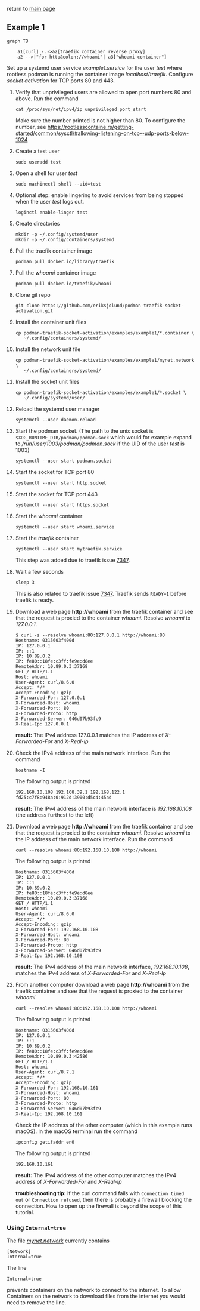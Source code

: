return to [main page](../..)

## Example 1

``` mermaid
graph TB

    a1[curl] -.->a2[traefik container reverse proxy]
    a2 -->|"for http&colon;//whoami"| a3["whoami container"]
```

Set up a systemd user service _example1.service_ for the user _test_ where rootless podman is running the container image _localhost/traefik_.
Configure _socket activation_ for TCP ports 80 and 443.

1. Verify that unprivileged users are allowed to open port numbers 80 and above.
   Run the command
   ```
   cat /proc/sys/net/ipv4/ip_unprivileged_port_start
   ```
   Make sure the number printed is not higher than 80. To configure the number,
   see https://rootlesscontaine.rs/getting-started/common/sysctl/#allowing-listening-on-tcp--udp-ports-below-1024
1. Create a test user
   ```
   sudo useradd test
   ```
1. Open a shell for user _test_
   ```
   sudo machinectl shell --uid=test
   ```
1. Optional step: enable lingering to avoid services from being stopped when the user _test_ logs out.
   ```
   loginctl enable-linger test
   ```
1. Create directories
   ```
   mkdir -p ~/.config/systemd/user
   mkdir -p ~/.config/containers/systemd
   ```
1. Pull the traefik container image
   ```
   podman pull docker.io/library/traefik
   ```
1. Pull the _whoami_ container image
   ```
   podman pull docker.io/traefik/whoami
   ```
1. Clone git repo
   ```
   git clone https://github.com/eriksjolund/podman-traefik-socket-activation.git
   ```
1. Install the container unit files
   ```
   cp podman-traefik-socket-activation/examples/example1/*.container \
      ~/.config/containers/systemd/
   ```
1. Install the network unit file
   ```
   cp podman-traefik-socket-activation/examples/example1/mynet.network \
      ~/.config/containers/systemd/
   ```
1. Install the socket unit files
   ```
   cp podman-traefik-socket-activation/examples/example1/*.socket \
      ~/.config/systemd/user/
   ```
1. Reload the systemd user manager
   ```
   systemctl --user daemon-reload
   ```
1. Start the podman socket. (The path to the unix socket is `$XDG_RUNTIME_DIR/podman/podman.sock` which
   would for example expand to _/run/user/1003/podman/podman.sock_ if the UID of the user _test_ is 1003)
   ```
   systemctl --user start podman.socket
   ```
1. Start the socket for TCP port 80
   ```
   systemctl --user start http.socket
   ```
1. Start the socket for TCP port 443
   ```
   systemctl --user start https.socket
   ```
1. Start the _whoami_ container
   ```
   systemctl --user start whoami.service
   ```
1. Start the _traefik_ container
   ```
   systemctl --user start mytraefik.service
   ```
   This step was added due to traefik issue [7347](https://github.com/traefik/traefik/issues/7347).
1. Wait a few seconds
   ```
   sleep 3
   ```
   This is also related to traefik issue [7347](https://github.com/traefik/traefik/issues/7347). Traefik sends `READY=1` before traefik is ready.
1. Download a web page __http://whoami__ from the traefik
   container and see that the request is proxied to the container _whoami_.
   Resolve _whoami_ to _127.0.0.1_.
   ```
   $ curl -s --resolve whoami:80:127.0.0.1 http://whoami:80
   Hostname: 0315603f400d
   IP: 127.0.0.1
   IP: ::1
   IP: 10.89.0.2
   IP: fe80::18fe:c3ff:fe9e:d8ee
   RemoteAddr: 10.89.0.3:37168
   GET / HTTP/1.1
   Host: whoami
   User-Agent: curl/8.6.0
   Accept: */*
   Accept-Encoding: gzip
   X-Forwarded-For: 127.0.0.1
   X-Forwarded-Host: whoami
   X-Forwarded-Port: 80
   X-Forwarded-Proto: http
   X-Forwarded-Server: 046d07b93fc9
   X-Real-Ip: 127.0.0.1
   ```
   __result:__ The IPv4 address  127.0.0.1 matches the IP address of _X-Forwarded-For_ and _X-Real-Ip_
1. Check the IPv4 address of the main network interface.
   Run the command
   ```
   hostname -I
   ```
   The following output is printed
   ```
   192.168.10.108 192.168.39.1 192.168.122.1 fd25:c7f8:948a:0:912d:3900:d5c4:45ad
   ```
   __result:__ The IPv4 address of the main network interface is _192.168.10.108_ (the address furthest to the left)
1. Download a web page __http://whoami__ from the traefik
   container and see that the request is proxied to the container _whoami_.
   Resolve _whoami_ to the IP address of the main network interface.
   Run the command
   ```
   curl --resolve whoami:80:192.168.10.108 http://whoami
   ```
   The following output is printed
   ```
   Hostname: 0315603f400d
   IP: 127.0.0.1
   IP: ::1
   IP: 10.89.0.2
   IP: fe80::18fe:c3ff:fe9e:d8ee
   RemoteAddr: 10.89.0.3:37168
   GET / HTTP/1.1
   Host: whoami
   User-Agent: curl/8.6.0
   Accept: */*
   Accept-Encoding: gzip
   X-Forwarded-For: 192.168.10.108
   X-Forwarded-Host: whoami
   X-Forwarded-Port: 80
   X-Forwarded-Proto: http
   X-Forwarded-Server: 046d07b93fc9
   X-Real-Ip: 192.168.10.108
   ```
   __result:__ The IPv4 address of the main network interface, _192.168.10.108_, matches the IPv4 address
   of _X-Forwarded-For_ and _X-Real-Ip_
1. From another computer download a web page __http://whoami__ from the traefik
   container and see that the request is proxied to the container _whoami_.
   ```
   curl --resolve whoami:80:192.168.10.108 http://whoami
   ```
   The following output is printed
   ```
   Hostname: 0315603f400d
   IP: 127.0.0.1
   IP: ::1
   IP: 10.89.0.2
   IP: fe80::18fe:c3ff:fe9e:d8ee
   RemoteAddr: 10.89.0.3:42586
   GET / HTTP/1.1
   Host: whoami
   User-Agent: curl/8.7.1
   Accept: */*
   Accept-Encoding: gzip
   X-Forwarded-For: 192.168.10.161
   X-Forwarded-Host: whoami
   X-Forwarded-Port: 80
   X-Forwarded-Proto: http
   X-Forwarded-Server: 046d07b93fc9
   X-Real-Ip: 192.168.10.161
   ```
   Check the IP address of the other computer (which in this example runs macOS).
   In the macOS terminal run the command
   ```
   ipconfig getifaddr en0
   ```
   The following output is printed
   ```
   192.168.10.161
   ```
   __result:__ The IPv4 address of the other computer matches the IPv4 address of _X-Forwarded-For_ and _X-Real-Ip_
   
   __troubleshooting tip:__ If the curl command fails with `Connection timed out` or `Connection refused`,
   then there is probably a firewall blocking the connection. How to open up the firewall is beyond
   the scope of this tutorial.

### Using `Internal=true`

The file [_mynet.network_](mynet.network) currently contains

```
[Network]
Internal=true
```

The line

```
Internal=true
```

prevents containers on the network to connect to the internet.
To allow Containers on the network to download files from the internet you would need to remove the line.

